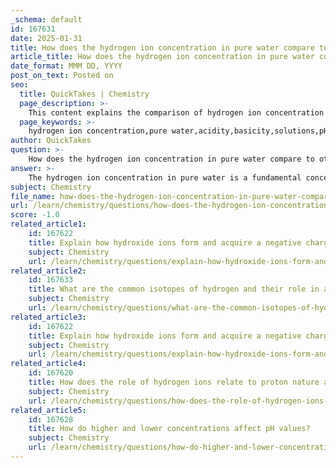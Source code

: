 ```yaml
---
_schema: default
id: 167631
date: 2025-01-31
title: How does the hydrogen ion concentration in pure water compare to other solutions?
article_title: How does the hydrogen ion concentration in pure water compare to other solutions?
date_format: MMM DD, YYYY
post_on_text: Posted on
seo:
  title: QuickTakes | Chemistry
  page_description: >-
    This content explains the comparison of hydrogen ion concentration in pure water with other solutions like orange juice and bleach, illustrating concepts of acidity and basicity along with the pH scale.
  page_keywords: >-
    hydrogen ion concentration,pure water,acidity,basicity,solutions,pH scale,auto-ionization,orange juice,bleach,hydronium ions,hydroxide ions,logarithmic scale,acidic solutions,basic solutions
author: QuickTakes
question: >-
    How does the hydrogen ion concentration in pure water compare to other solutions?
answer: >-
    The hydrogen ion concentration in pure water is a fundamental concept in understanding acidity and basicity in solutions. At 25 degrees Celsius, the concentration of hydronium ions (H₃O⁺) in pure water is approximately $1 \times 10^{-7}$ molar. This concentration arises from the auto-ionization of water, where water molecules dissociate into hydronium and hydroxide ions (OH⁻).\n\nWhen comparing the hydrogen ion concentration of pure water to other solutions, we observe significant differences:\n\n1. **Pure Water**: \n   - Hydrogen Ion Concentration: $1 \times 10^{-7}$ M\n   - pH: 7 (neutral)\n\n2. **Orange Juice**: \n   - Hydrogen Ion Concentration: Approximately $1 \times 10^{-4}$ M\n   - pH: 4 (acidic)\n   - This indicates that orange juice is significantly more acidic than pure water, with a hydrogen ion concentration that is 1,000 times greater.\n\n3. **Bleach**: \n   - Hydrogen Ion Concentration: Approximately $1 \times 10^{-12}$ M\n   - pH: 12 (basic)\n   - Bleach is much more basic than pure water, with a hydrogen ion concentration that is 100,000 times lower.\n\n### Summary of Comparison:\n- **Acidic Solutions** (like orange juice) have a higher hydrogen ion concentration and lower pH values.\n- **Basic Solutions** (like bleach) have a lower hydrogen ion concentration and higher pH values.\n\nThe pH scale, which is logarithmic, allows for a more convenient representation of hydrogen ion concentration. The relationship between pH and hydrogen ion concentration is given by the formula:\n\n$$\n\text{pH} = -\log_{10}[\text{H}^+]\n$$\n\nThis means that each unit change in pH represents a tenfold change in hydrogen ion concentration. Thus, understanding the hydrogen ion concentration in pure water compared to other solutions is crucial for grasping the concepts of acidity and basicity in chemistry.
subject: Chemistry
file_name: how-does-the-hydrogen-ion-concentration-in-pure-water-compare-to-other-solutions.md
url: /learn/chemistry/questions/how-does-the-hydrogen-ion-concentration-in-pure-water-compare-to-other-solutions
score: -1.0
related_article1:
    id: 167622
    title: Explain how hydroxide ions form and acquire a negative charge.
    subject: Chemistry
    url: /learn/chemistry/questions/explain-how-hydroxide-ions-form-and-acquire-a-negative-charge
related_article2:
    id: 167633
    title: What are the common isotopes of hydrogen and their role in auto-ionization?
    subject: Chemistry
    url: /learn/chemistry/questions/what-are-the-common-isotopes-of-hydrogen-and-their-role-in-autoionization
related_article3:
    id: 167622
    title: Explain how hydroxide ions form and acquire a negative charge.
    subject: Chemistry
    url: /learn/chemistry/questions/explain-how-hydroxide-ions-form-and-acquire-a-negative-charge
related_article4:
    id: 167620
    title: How does the role of hydrogen ions relate to proton nature and electron transfer in water?
    subject: Chemistry
    url: /learn/chemistry/questions/how-does-the-role-of-hydrogen-ions-relate-to-proton-nature-and-electron-transfer-in-water
related_article5:
    id: 167628
    title: How do higher and lower concentrations affect pH values?
    subject: Chemistry
    url: /learn/chemistry/questions/how-do-higher-and-lower-concentrations-affect-ph-values
---
```


&nbsp;
